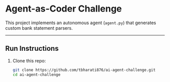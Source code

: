 # Agent-as-Coder Challenge

This project implements an autonomous agent (`agent.py`) that generates custom bank statement parsers.

---

## Run Instructions

1. Clone this repo:
   ```bash
   git clone https://github.com/tbharati876/ai-agent-challenge.git
   cd ai-agent-challenge

